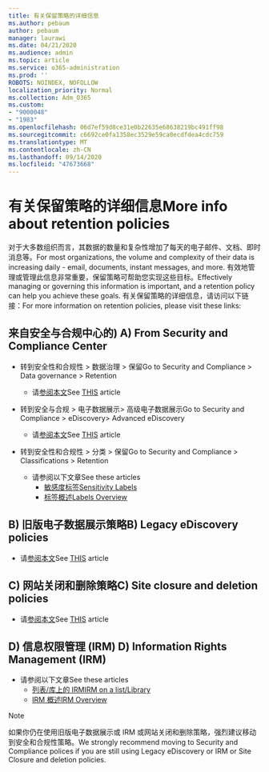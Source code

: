 ```yaml
---
title: 有关保留策略的详细信息
ms.author: pebaum
author: pebaum
manager: laurawi
ms.date: 04/21/2020
ms.audience: admin
ms.topic: article
ms.service: o365-administration
ms.prod: ''
ROBOTS: NOINDEX, NOFOLLOW
localization_priority: Normal
ms.collection: Adm_O365
ms.custom:
- "9000048"
- "1983"
ms.openlocfilehash: 06d7ef59d8ce31e0b22635e68638219bc491ff98
ms.sourcegitcommit: c6692ce0fa1358ec3529e59ca0ecdfdea4cdc759
ms.translationtype: MT
ms.contentlocale: zh-CN
ms.lasthandoff: 09/14/2020
ms.locfileid: "47673668"
---
```

# <a name="more-info-about-retention-policies"></a><span data-ttu-id="0c7dc-102">有关保留策略的详细信息</span><span class="sxs-lookup"><span data-stu-id="0c7dc-102">More info about retention policies</span></span>

<span data-ttu-id="0c7dc-103">对于大多数组织而言，其数据的数量和复杂性增加了每天的电子邮件、文档、即时消息等。</span><span class="sxs-lookup"><span data-stu-id="0c7dc-103">For most organizations, the volume and complexity of their data is increasing daily - email, documents, instant messages, and more.</span></span> <span data-ttu-id="0c7dc-104">有效地管理或管理此信息非常重要，保留策略可帮助您实现这些目标。</span><span class="sxs-lookup"><span data-stu-id="0c7dc-104">Effectively managing or governing this information is important, and a retention policy can help you achieve these goals.</span></span> <span data-ttu-id="0c7dc-105">有关保留策略的详细信息，请访问以下链接：</span><span class="sxs-lookup"><span data-stu-id="0c7dc-105">For more information on retention policies, please visit these links:</span></span>

## <a name="a-from-security-and-compliance-center"></a><span data-ttu-id="0c7dc-106">来自安全与合规中心的) </span><span class="sxs-lookup"><span data-stu-id="0c7dc-106">A) From Security and Compliance Center</span></span>

- <span data-ttu-id="0c7dc-107">转到安全性和合规性 > 数据治理 > 保留</span><span class="sxs-lookup"><span data-stu-id="0c7dc-107">Go to Security and Compliance > Data governance > Retention</span></span>
  - <span data-ttu-id="0c7dc-108">请[参阅本文](https://docs.microsoft.com/microsoft-365/compliance/retention-policies)</span><span class="sxs-lookup"><span data-stu-id="0c7dc-108">See [THIS](https://docs.microsoft.com/microsoft-365/compliance/retention-policies) article</span></span>

- <span data-ttu-id="0c7dc-109">转到安全与合规 > 电子数据展示> 高级电子数据展示</span><span class="sxs-lookup"><span data-stu-id="0c7dc-109">Go to Security and Compliance > eDiscovery> Advanced eDiscovery</span></span> 
  - <span data-ttu-id="0c7dc-110">请[参阅本文](https://docs.microsoft.com/microsoft-365/compliance/ediscovery-cases)</span><span class="sxs-lookup"><span data-stu-id="0c7dc-110">See [THIS](https://docs.microsoft.com/microsoft-365/compliance/ediscovery-cases) article</span></span>

- <span data-ttu-id="0c7dc-111">转到安全性和合规性 > 分类 > 保留</span><span class="sxs-lookup"><span data-stu-id="0c7dc-111">Go to Security and Compliance > Classifications > Retention</span></span>
  - <span data-ttu-id="0c7dc-112">请参阅以下文章</span><span class="sxs-lookup"><span data-stu-id="0c7dc-112">See these articles</span></span>
    - [<span data-ttu-id="0c7dc-113">敏感度标签</span><span class="sxs-lookup"><span data-stu-id="0c7dc-113">Sensitivity Labels</span></span>](https://docs.microsoft.com/microsoft-365/compliance/sensitivity-labels)
    - [<span data-ttu-id="0c7dc-114">标签概述</span><span class="sxs-lookup"><span data-stu-id="0c7dc-114">Labels Overview</span></span>](https://docs.microsoft.com/microsoft-365/compliance/labels)

## <a name="b-legacy-ediscovery-policies"></a><span data-ttu-id="0c7dc-115">B) 旧版电子数据展示策略</span><span class="sxs-lookup"><span data-stu-id="0c7dc-115">B) Legacy eDiscovery policies</span></span>

- <span data-ttu-id="0c7dc-116">请[参阅本文](https://support.office.com/article/Set-up-an-eDiscovery-Center-in-SharePoint-Online-A18F8975-AA7F-43B4-A7D6-001D14744D8E)</span><span class="sxs-lookup"><span data-stu-id="0c7dc-116">See [THIS](https://support.office.com/article/Set-up-an-eDiscovery-Center-in-SharePoint-Online-A18F8975-AA7F-43B4-A7D6-001D14744D8E) article</span></span>

## <a name="c-site-closure-and-deletion-policies"></a><span data-ttu-id="0c7dc-117">C) 网站关闭和删除策略</span><span class="sxs-lookup"><span data-stu-id="0c7dc-117">C) Site closure and deletion policies</span></span>

- <span data-ttu-id="0c7dc-118">请[参阅本文](https://support.office.com/article/Use-policies-for-site-closure-and-deletion-A8280D82-27FD-48C5-9ADF-8A5431208BA5)</span><span class="sxs-lookup"><span data-stu-id="0c7dc-118">See [THIS](https://support.office.com/article/Use-policies-for-site-closure-and-deletion-A8280D82-27FD-48C5-9ADF-8A5431208BA5) article</span></span>  

## <a name="d-information-rights-management-irm"></a><span data-ttu-id="0c7dc-119">D) 信息权限管理 (IRM) </span><span class="sxs-lookup"><span data-stu-id="0c7dc-119">D) Information Rights Management (IRM)</span></span>

- <span data-ttu-id="0c7dc-120">请参阅以下文章</span><span class="sxs-lookup"><span data-stu-id="0c7dc-120">See these articles</span></span>
  - [<span data-ttu-id="0c7dc-121">列表/库上的 IRM</span><span class="sxs-lookup"><span data-stu-id="0c7dc-121">IRM on a list/Library</span></span>](https://support.office.com/article/apply-information-rights-management-to-a-list-or-library-3bdb5c4e-94fc-4741-b02f-4e7cc3c54aa1)
  - [<span data-ttu-id="0c7dc-122">IRM 概述</span><span class="sxs-lookup"><span data-stu-id="0c7dc-122">IRM Overview</span></span>](https://support.office.com/article/create-and-apply-information-management-policies-eb501fe9-2ef6-4150-945a-65a6451ee9e9)

> [!Note]
> <span data-ttu-id="0c7dc-123">如果你仍在使用旧版电子数据展示或 IRM 或网站关闭和删除策略，强烈建议移动到安全和合规性策略。</span><span class="sxs-lookup"><span data-stu-id="0c7dc-123">We strongly recommend moving to Security and Compliance polices if you are still using Legacy eDiscovery or IRM or Site Closure and deletion policies.</span></span>
